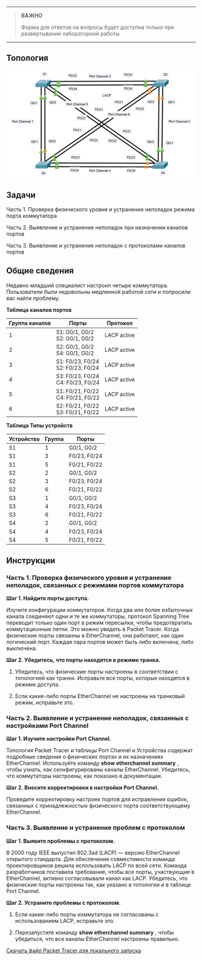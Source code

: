 
---

> **ВАЖНО**
> 
> Форма для ответов на вопросы будет доступна только при развертывании лабораторной работы 

---

## Топология

![](./assets/topology.png)

## Задачи

Часть 1. Проверка физического уровня и устранение неполадок режима порта коммутатора

Часть 2. Выявление и устранение неполадок при назначении каналов портов

Часть 3. Выявление и устранение неполадок с протоколами каналов портов

## Общие сведения

Недавно младший специалист настроил четыре коммутатора. Пользователи были недовольны медленной работой сети и попросили вас найти проблему.

**Таблица каналов портов**

| Группа каналов | Порты | Протокол |
|---|---|---|
| 1 | S1: G0/1, G0/2<br>S2: G0/1, G0/2 | LACP active |
| 2 | S2: G0/1, G0/2<br>S4: G0/1, G0/2 | LACP active |
| 3 | S1: F0/23, F0/24<br>S2: F0/23, F0/24 | LACP active |
| 4 | S3: F0/23, F0/24<br>С4: F0/23, F0/24 | LACP active |
| 5 | S1: F0/21, F0/22<br>С4: F0/21, F0/22 | LACP active |
| 6 | S2: F0/21, F0/22<br>S3: F0/21, F0/22 | LACP active |

**Таблица Типы устройств**

| Устройство | Группа | Порты        |
|------------|--------|--------------|
| S1         | 1      | G0/1, G0/2   |
| S1         | 3      | F0/23, F0/24 |
| S1         | 5      | F0/21, F0/22 |
| S2         | 2      | G0/1, G0/2   |
| S2         | 3      | F0/23, F0/24 |
| S2         | 6      | F0/21, F0/22 |
| S3         | 1      | G0/1, G0/2   |
| S3         | 4      | F0/23, F0/24 |
| S3         | 6      | F0/21, F0/22 |
| S4         | 2      | G0/1, G0/2   |
| S4         | 4      | F0/23, F0/24 |
| S4         | 5      | F0/21, F0/22 |

## Инструкции

### Часть 1. Проверка физического уровня и устранение неполадок, связанных с режимами портов коммутатора

**Шаг 1. Найдите порты доступа.**

Изучите конфигурации коммутаторов. Когда два или более избыточных канала соединяют одни и те же коммутаторы, протокол Spanning Tree переводит только один порт в режим пересылки, чтобы предотвратить коммутационные петли. Это можно увидеть в Packet Tracer. Когда физические порты связанны в EtherChannel, они работают, как один логический порт. Каждая пара портов может быть либо включена, либо выключена.

**Шаг 2. Убедитесь, что порты находятся в режиме транка.**

1.  Убедитесь, что физические порты настроены в соответствии с топологией как транки. Исправьте все порты, которые находятся в режиме доступа.

2.  Если какие-либо порты EtherChannel не настроены на транковый режим, исправьте это.

### Часть 2. Выявление и устранение неполадок, связанных с настройками Port Channel

**Шаг 1. Изучите настройки Port Channel.**

Топология Packet Tracer и таблицы Port Channel и Устройства содержат подробные сведения о физических портах и их назначениях EtherChannel. Используйте команду **show etherchannel summary** , чтобы узнать, как сконфигурированы каналы EtherChannel. Убедитесь, что коммутаторы настроены, как показано в документации.

**Шаг 2. Внесите корректировки в настройки Port Channel.**

Проведите корректировку настроек портов для исправления ошибок, связанных с принадлежностью физического порта соответствующему EtherChannel.

### Часть 3. Выявление и устранение проблем с протоколом

**Шаг 1. Выявите проблемы с протоколом.**

В 2000 году IEEE выпустил 802.3ad (LACP) — версию EtherChannel открытого стандарта. Для обеспечения совместимости команда проектировщиков решила использовать LACP по всей сети. Команда разработчиков поставила требование, чтобы все порты, участвующие в EtherChannel, активно согласовывали канал как LACP. Убедитесь, что физические порты настроены так, как указано в топологии и в таблице Port Channel.

**Шаг 2. Устраните проблемы с протоколом.**

1.  Если какие-либо порты коммутатора не согласованы с использованием LACP, исправьте это.

2.  Перезапустите команду **show etherchannel summary** , чтобы убедиться, что все каналы EtherChannel настроены правильно.

[Скачать файл Packet Tracer для локального запуска](./assets/6.3.4-lab.pka)

